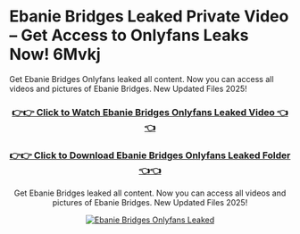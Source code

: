 # Ebanie Bridges Leaked Private Video – Get Access to Onlyfans Leaks Now! 6Mvkj

Get Ebanie Bridges Onlyfans leaked all content. Now you can access all videos and pictures of Ebanie Bridges. New Updated Files 2025!  
<div align="center">
  
### [👉👉 Click to Watch Ebanie Bridges Onlyfans Leaked Video 👈👈](https://links2leaks.com?utm_source=ebaniebridges&utm_medium=gitshort)  
### [👉👉 Click to Download Ebanie Bridges Onlyfans Leaked Folder 👈👈](https://links2leaks.com?utm_source=ebaniebridges&utm_medium=gitshort)  

Get Ebanie Bridges leaked all content. Now you can access all videos and pictures of Ebanie Bridges. New Updated Files 2025!  

[![Ebanie Bridges Onlyfans Leaked](https://i.ibb.co/93hzkbrt/l2l.gif)](https://links2leaks.com?utm_source=ebaniebridges&utm_medium=gitshort)  

</div>
